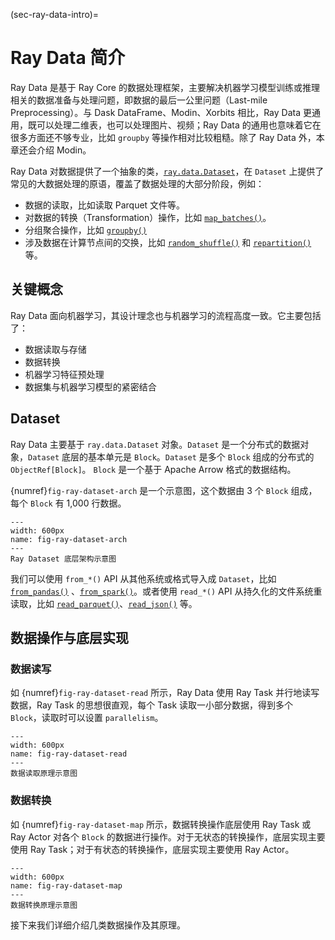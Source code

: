 (sec-ray-data-intro)=
# Ray Data 简介

Ray Data 是基于 Ray Core 的数据处理框架，主要解决机器学习模型训练或推理相关的数据准备与处理问题，即数据的最后一公里问题（Last-mile Preprocessing）。与 Dask DataFrame、Modin、Xorbits 相比，Ray Data 更通用，既可以处理二维表，也可以处理图片、视频；Ray Data 的通用也意味着它在很多方面还不够专业，比如 `groupby` 等操作相对比较粗糙。除了 Ray Data 外，本章还会介绍 Modin。

Ray Data 对数据提供了一个抽象的类，[`ray.data.Dataset`](https://docs.ray.io/en/latest/data/api/doc/ray.data.Dataset.html)，在 `Dataset` 上提供了常见的大数据处理的原语，覆盖了数据处理的大部分阶段，例如：

* 数据的读取，比如读取 Parquet 文件等。
* 对数据的转换（Transformation）操作，比如 [`map_batches()`](https://docs.ray.io/en/latest/data/api/doc/ray.data.Dataset.map_batches.html)。
* 分组聚合操作，比如 [`groupby()`](https://docs.ray.io/en/latest/data/api/doc/ray.data.Dataset.groupby.html)
* 涉及数据在计算节点间的交换，比如 [`random_shuffle()`](https://docs.ray.io/en/latest/data/api/doc/ray.data.Dataset.random_shuffle.html) 和 [`repartition()`](https://docs.ray.io/en/latest/data/api/doc/ray.data.Dataset.repartition.html) 等。

## 关键概念

Ray Data 面向机器学习，其设计理念也与机器学习的流程高度一致。它主要包括了：

* 数据读取与存储
* 数据转换
* 机器学习特征预处理
* 数据集与机器学习模型的紧密结合

## Dataset

Ray Data 主要基于 `ray.data.Dataset` 对象。`Dataset` 是一个分布式的数据对象，`Dataset` 底层的基本单元是 `Block`。`Dataset` 是多个 `Block` 组成的分布式的 `ObjectRef[Block]`。 `Block` 是一个基于 Apache Arrow 格式的数据结构。 

{numref}`fig-ray-dataset-arch` 是一个示意图，这个数据由 3 个 `Block` 组成，每个 `Block` 有 1,000 行数据。

```{figure} ../img/ch-ray-data/dataset-arch.svg
---
width: 600px
name: fig-ray-dataset-arch
---
Ray Dataset 底层架构示意图
```

我们可以使用 `from_*()` API 从其他系统或格式导入成 `Dataset`，比如 [`from_pandas()`](https://docs.ray.io/en/latest/data/api/doc/ray.data.from_pandas.html) 、[`from_spark()`](https://docs.ray.io/en/latest/data/api/doc/ray.data.from_spark.html)。或者使用 `read_*()` API 从持久化的文件系统重读取，比如 [`read_parquet()`](https://docs.ray.io/en/latest/data/api/doc/ray.data.read_parquet.html)、[`read_json()`](https://docs.ray.io/en/latest/data/api/doc/ray.data.read_json.html) 等。

## 数据操作与底层实现

### 数据读写

如 {numref}`fig-ray-dataset-read` 所示，Ray Data 使用 Ray Task 并行地读写数据，Ray Task 的思想很直观，每个 Task 读取一小部分数据，得到多个 `Block`，读取时可以设置 `parallelism`。

```{figure} ../img/ch-ray-data/dataset-read.svg
---
width: 600px
name: fig-ray-dataset-read
---
数据读取原理示意图
```

### 数据转换

如 {numref}`fig-ray-dataset-map` 所示，数据转换操作底层使用 Ray Task 或 Ray Actor 对各个 `Block` 的数据进行操作。对于无状态的转换操作，底层实现主要使用 Ray Task；对于有状态的转换操作，底层实现主要使用 Ray Actor。

```{figure} ../img/ch-ray-data/dataset-map.svg
---
width: 600px
name: fig-ray-dataset-map
---
数据转换原理示意图
```

接下来我们详细介绍几类数据操作及其原理。